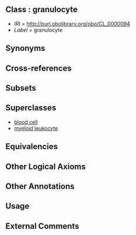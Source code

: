 
## Class : granulocyte

 * *IRI* = http://purl.obolibrary.org/obo/CL_0000094
 * *Label* = granulocyte

## Synonyms


## Cross-references


## Subsets


## Superclasses

 * [blood cell](../../CL/81/CL_0000081.md)
 * [myeloid leukocyte](../../CL/66/CL_0000766.md)

## Equivalencies


## Other Logical Axioms


## Other Annotations


## Usage


## External Comments

